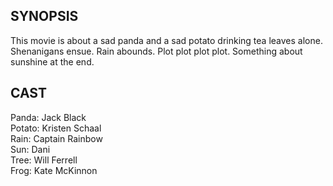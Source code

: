 SYNOPSIS
--------
This movie is about a sad panda and a sad potato drinking tea leaves alone.  Shenanigans ensue.  Rain abounds.  Plot plot plot plot.  Something about sunshine at the end.

CAST
------
Panda:      Jack Black  
Potato:     Kristen Schaal  
Rain:       Captain Rainbow  
Sun:        Dani  
Tree:       Will Ferrell  
Frog:       Kate McKinnon  
